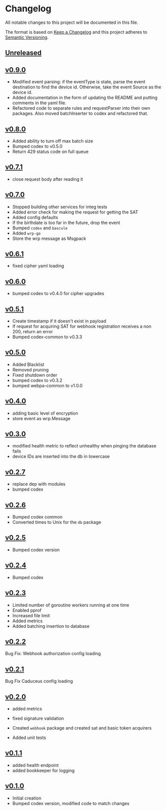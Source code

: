 # Changelog
All notable changes to this project will be documented in this file.

The format is based on [Keep a Changelog](http://keepachangelog.com/en/1.0.0/)
and this project adheres to [Semantic Versioning](http://semver.org/spec/v2.0.0.html).

## [Unreleased]

## [v0.9.0]
- Modified event parsing: if the eventType is state, parse the event 
  destination to find the device id.  Otherwise, take the event Source as the 
  device id.
- Added documentation in the form of updating the README and putting comments 
  in the yaml file.
- Refactored code to separate rules and requestParser into their own packages. 
  Also moved batchInserter to codex and refactored that.


## [v0.8.0]
- Added ability to turn off max batch size
- Bumped codex to v0.5.0
- Return 429 status code on full queue



## [v0.7.1]
 - close request body after reading it



## [v0.7.0]
 - Stopped building other services for integ tests
 - Added error check for making the request for getting the SAT
 - Added config defaults
 - If the birthdate is too far in the future, drop the event
 - Bumped `codex` and `bascule`
 - Added `wrp-go`
 - Store the wrp message as Msgpack



## [v0.6.1]
- fixed cipher yaml loading



## [v0.6.0]
- bumped codex to v0.4.0 for cipher upgrades



## [v0.5.1]
 - Create timestamp if it doesn't exist in payload
 - If request for acquiring SAT for webhook registration receives a non 200, return an error
 - Bumped codex-common to v0.3.3



## [v0.5.0]
- Added Blacklist
- Removed pruning
- Fixed shutdown order
- bumped codex to v0.3.2
- bumped webpa-common to v1.0.0


## [v0.4.0]
- adding basic level of encryption
- store event as wrp.Message



## [v0.3.0]
 - modified health metric to reflect unhealthy when pinging the database fails
 - device IDs are inserted into the db in lowercase



## [v0.2.7]
- replace dep with modules
- bumped codex




## [v0.2.6]
 - Bumped codex common
 - Converted times to Unix for the `db` package



## [v0.2.5]
 - Bumped codex version



## [v0.2.4]
 - Bumped codex



## [v0.2.3]
 - Limited number of goroutine workers running at one time
 - Enabled pprof
 - Increased file limit
 - Added metrics
 - Added batching insertion to database


## [v0.2.2]
Bug Fix: Webhook authorization config loading



## [v0.2.1]
Bug Fix Caduceus config loading




## [v0.2.0]
- added metrics
- fixed signature validation
- Created `webhook` package and created sat and basic token acquirers

- Added unit tests

## [v0.1.1]
- added health endpoint
- added bookkeeper for logging

## [v0.1.0]
- Initial creation
- Bumped codex version, modified code to match changes

[Unreleased]: https://github.com/Comcast/codex-svalinn/compare/v0.9.0...HEAD
[v0.9.0]: https://github.com/Comcast/codex-svalinn/compare/v0.8.0...v0.9.0
[v0.8.0]: https://github.com/Comcast/codex-svalinn/compare/v0.7.1...v0.8.0
[v0.7.1]: https://github.com/Comcast/codex-svalinn/compare/v0.7.0...v0.7.1
[v0.7.0]: https://github.com/Comcast/codex-svalinn/compare/v0.6.1...v0.7.0
[v0.6.1]: https://github.com/Comcast/codex-svalinn/compare/v0.6.0...v0.6.1
[v0.6.0]: https://github.com/Comcast/codex-svalinn/compare/v0.5.1...v0.6.0
[v0.5.1]: https://github.com/Comcast/codex-svalinn/compare/v0.5.0...v0.5.1
[v0.5.0]: https://github.com/Comcast/codex-svalinn/compare/v0.4.0...v0.5.0
[v0.4.0]: https://github.com/Comcast/codex-svalinn/compare/v0.3.0...v0.4.0
[v0.3.0]: https://github.com/Comcast/codex-svalinn/compare/v0.2.7...v0.3.0
[v0.2.7]: https://github.com/Comcast/codex-svalinn/compare/v0.2.6...v0.2.7
[v0.2.6]: https://github.com/Comcast/codex-svalinn/compare/v0.2.5...v0.2.6
[v0.2.5]: https://github.com/Comcast/codex-svalinn/compare/v0.2.4...v0.2.5
[v0.2.4]: https://github.com/Comcast/codex-svalinn/compare/v0.2.3...v0.2.4
[v0.2.3]: https://github.com/Comcast/codex-svalinn/compare/v0.2.2...v0.2.3
[v0.2.2]: https://github.com/Comcast/codex-svalinn/compare/v0.2.1...v0.2.2
[v0.2.1]: https://github.com/Comcast/codex-svalinn/compare/v0.2.0...v0.2.1
[v0.2.0]: https://github.com/Comcast/codex-svalinn/compare/v0.1.1...v0.2.0
[v0.1.1]: https://github.com/Comcast/codex-svalinn/compare/v0.1.0...v0.1.1
[v0.1.0]: https://github.com/Comcast/codex-svalinn/compare/0.0.0...v0.1.0
